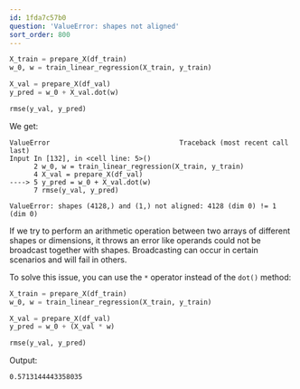 ```yaml
---
id: 1fda7c57b0
question: 'ValueError: shapes not aligned'
sort_order: 800
---
```


```python
X_train = prepare_X(df_train)
w_0, w = train_linear_regression(X_train, y_train)

X_val = prepare_X(df_val)
y_pred = w_0 + X_val.dot(w)

rmse(y_val, y_pred)
```

We get:

```
ValueError                                Traceback (most recent call last)
Input In [132], in <cell line: 5>()
      2 w_0, w = train_linear_regression(X_train, y_train)
      4 X_val = prepare_X(df_val)
----> 5 y_pred = w_0 + X_val.dot(w)
      7 rmse(y_val, y_pred)

ValueError: shapes (4128,) and (1,) not aligned: 4128 (dim 0) != 1 (dim 0)
```

If we try to perform an arithmetic operation between two arrays of different shapes or dimensions, it throws an error like operands could not be broadcast together with shapes. Broadcasting can occur in certain scenarios and will fail in others.

To solve this issue, you can use the `*` operator instead of the `dot()` method:

```python
X_train = prepare_X(df_train)
w_0, w = train_linear_regression(X_train, y_train)

X_val = prepare_X(df_val)
y_pred = w_0 + (X_val * w)

rmse(y_val, y_pred)
```

Output:

```
0.5713144443358035
```